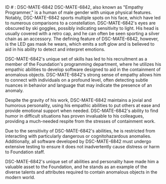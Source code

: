 ID # : DSC-MATE-6842
DSC-MATE-6842, also known as "Empathy Programmer," is a human of male gender with unique physical features. Notably, DSC-MATE-6842 sports multiple spots on his face, which have led to numerous comparisons to a constellation. DSC-MATE-6842's eyes are obscured by ski goggles, possibly indicating sensitivity to light. His head is usually covered with a retro cap, and he can often be seen sporting a silver chain as an accessory. The defining feature of DSC-MATE-6842, however, is the LED gas mask he wears, which emits a soft glow and is believed to aid in his ability to detect and interpret emotions.

DSC-MATE-6842's unique set of skills has led to his recruitment as a member of the Foundation's programming department, where he utilizes his empathic abilities to develop software designed to aid in the containment of anomalous objects. DSC-MATE-6842's strong sense of empathy allows him to connect with individuals on a profound level, often detecting subtle nuances in behavior and language that may indicate the presence of an anomaly.

Despite the gravity of his work, DSC-MATE-6842 maintains a jovial and humorous personality, using his empathic abilities to put others at ease and provide emotional support when needed. DSC-MATE-6842's ability to find humor in difficult situations has proven invaluable to his colleagues, providing a much-needed respite from the stresses of containment work.

Due to the sensitivity of DSC-MATE-6842's abilities, he is restricted from interacting with particularly dangerous or cognitohazardous anomalies. Additionally, all software developed by DSC-MATE-6842 must undergo extensive testing to ensure it does not inadvertently cause distress or harm to Foundation staff.

DSC-MATE-6842's unique set of abilities and personality have made him a valuable asset to the Foundation, and he stands as an example of the diverse talents and attributes required to contain anomalous objects in the modern world.